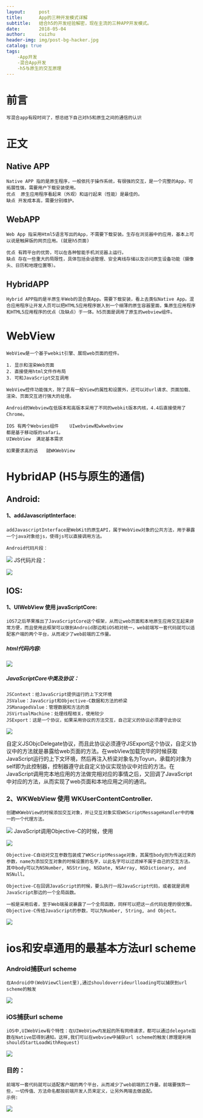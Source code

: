 ```yaml
---
layout:     post
title:      App的三种开发模式详解
subtitle:   结合h5的开发经验解密，现在主流的三种APP开发模式。
date:       2018-05-04
author:     cuizhu
header-img: img/post-bg-hacker.jpg
catalog: true
tags:
    -App开发
    -混合App开发
    -h5与原生的交互原理
---
```


# 前言
    写混合app有段时间了，想总结下自己对h5和原生之间的通信的认识

# 正文

## Native APP
    Native APP 指的是原生程序，一般依托于操作系统，有很强的交互，是一个完整的App，可拓展性强，需要用户下载安装使用。
    优点  原生应用程序看起来（外观）和运行起来（性能）是最佳的。
    缺点 开发成本高，需要分别维护。

## WebAPP
    Web App 指采用Html5语言写出的App，不需要下载安装。生存在浏览器中的应用，基本上可以说是触屏版的网页应用。(就是h5页面)

    优点 有跨平台的优势，可以在各种智能手机浏览器上运行。
    缺点 存在一些重大的局限性，具体包括会话管理、安全离线存储以及访问原生设备功能（摄像头、日历和地理位置等）。
## HybridAPP
    Hybrid APP指的是半原生半Web的混合类App。需要下载安装，看上去类似Native App。混合应用程序让开发人员可以把HTML5应用程序嵌入到一个细薄的原生容器里面，集原生应用程序和HTML5应用程序的优点（及缺点）于一体。h5页面是调用了原生的webview组件。

# WebView
    WebView是一个基于webkit引擎、展现web页面的控件。

    1. 显示和渲染Web页面
    2. 直接使用html文件作布局
    3. 可和JavaScript交互调用

    WebView控件功能强大，除了具有一般View的属性和设置外，还可以对url请求、页面加载、渲染、页面交互进行强大的处理。

    Android的Webview在低版本和高版本采用了不同的webkit版本内核，4.4后直接使用了Chrome。

    IOS 有两个Webvies组件    UIwebview和wkwebview
    都是基于移动版的safari。
    UIWebView  满足基本需求

    如果要求高的话   就WKWebView
# HybridAP (H5与原生的通信)
## Android:
#### 1、addJavascriptInterface:

    addJavascriptInterface是WebKit的原生API，属于WebView对象的公共方法，用于暴露一个java对象给js，使得js可以直接调用方法。

    Android代码片段：

![](https://thumbnail0.baidupcs.com/thumbnail/147812ea1a8eadba4dd4a33e04b8e208?fid=3198699892-250528-802037612982329&time=1572490800&rt=sh&sign=FDTAER-DCb740ccc5511e5e8fedcff06b081203-GbyfxKPmWOMkzAWEKoab4P7RQFc%3D&expires=8h&chkv=0&chkbd=0&chkpc=&dp-logid=120579113133096405&dp-callid=0&size=c710_u400&quality=100&vuk=-&ft=video) 
    JS代码片段：

![](https://thumbnail0.baidupcs.com/thumbnail/30e41d696a70f1f6f7bddcc6ac0466c6?fid=3198699892-250528-334669209855141&time=1572490800&rt=sh&sign=FDTAER-DCb740ccc5511e5e8fedcff06b081203-oJwO6kyiyxlAlnrCqZfs5sQIX3o%3D&expires=8h&chkv=0&chkbd=0&chkpc=&dp-logid=120602389190104432&dp-callid=0&size=c710_u400&quality=100&vuk=-&ft=video)
## IOS:
#### 1、UIWebView 使用 javaScriptCore:
    iOS7之后苹果推出了JavaScriptCore这个框架，从而让web页面和本地原生应用交互起来非常方便，而且使用此框架可以做到Android那边和iOS相对统一，web前端写一套代码就可以适配客户端的两个平台，从而减少了web前端的工作量。
##### html代码内容:

![](https://thumbnail0.baidupcs.com/thumbnail/6e48f36b23c2504f05b7b017098439bd?fid=3198699892-250528-354401253655100&time=1572490800&rt=sh&sign=FDTAER-DCb740ccc5511e5e8fedcff06b081203-Bq4Xmo79eo48ZAZyUdqxUOcUnF4%3D&expires=8h&chkv=0&chkbd=0&chkpc=&dp-logid=120629674199049837&dp-callid=0&size=c710_u400&quality=100&vuk=-&ft=video)

##### JavaScriptCore中类及协议：
    JSContext：给JavaScript提供运行的上下文环境
    JSValue：JavaScript和Objective-C数据和方法的桥梁
    JSManagedValue：管理数据和方法的类
    JSVirtualMachine：处理线程相关，使用较少
    JSExport：这是一个协议，如果采用协议的方法交互，自己定义的协议必须遵守此协议

![](https://thumbnail0.baidupcs.com/thumbnail/e65493892f97e2794d4860fe4787d8cd?fid=3198699892-250528-40478846191308&time=1572490800&rt=sh&sign=FDTAER-DCb740ccc5511e5e8fedcff06b081203-ZCcwpyN0X8YW1%2BiLysO2LWTxfwY%3D&expires=8h&chkv=0&chkbd=0&chkpc=&dp-logid=120709858666032682&dp-callid=0&size=c710_u400&quality=100&vuk=-&ft=video)

自定义JSObjcDelegate协议，而且此协议必须遵守JSExport这个协议，自定义协议中的方法就是暴露给web页面的方法。在webView加载完毕的时候获取JavaScript运行的上下文环境，然后再注入桥梁对象名为Toyun，承载的对象为self即为此控制器，控制器遵守此自定义协议实现协议中对应的方法。在JavaScript调用完本地应用的方法做完相对应的事情之后，又回调了JavaScript中对应的方法，从而实现了web页面和本地应用之间的通讯。

### 2、WKWebView 使用 WKUserContentController.
    创建WKWebView的时候添加交互对象，并让交互对象实现WKScriptMessageHandler中的唯一的一个代理方法。

![](https://thumbnail0.baidupcs.com/thumbnail/5720151f2b30b155809b61e82caf7897?fid=3198699892-250528-143945871822376&time=1572490800&rt=sh&sign=FDTAER-DCb740ccc5511e5e8fedcff06b081203-M0%2FlFraS%2BJKZ39yhUhB7N1IUc%2Fw%3D&expires=8h&chkv=0&chkbd=0&chkpc=&dp-logid=120749727559869316&dp-callid=0&size=c710_u400&quality=100&vuk=-&ft=video)
    JavaScript调用Objective-C的时候，使用

![](https://thumbnail0.baidupcs.com/thumbnail/189d74ceb9ef8b5e11ee5e285abe7a4b?fid=3198699892-250528-639661698374298&time=1572490800&rt=sh&sign=FDTAER-DCb740ccc5511e5e8fedcff06b081203-s%2FVGDtyz9tSYg6neL7l2B05mIio%3D&expires=8h&chkv=0&chkbd=0&chkpc=&dp-logid=120765444058745204&dp-callid=0&size=c710_u400&quality=100&vuk=-&ft=video)

    Objective-C自动对交互参数包装成了WKScriptMessage对象，其属性body则为传送过来的参数，name为添加交互对象的时候设置的名字，以此名字可以过滤掉不属于自己的交互方法。其中body可以为NSNumber, NSString, NSDate, NSArray, NSDictionary, and NSNull。

    Objective-C在回调JavaScript的时候，要么执行一段JavaScript代码，或者就是调用JavaScript那边的一个全局函数。

    一般是采用后者，至于Web端虽说暴露了一个全局函数，同样可以把这一点代码处理的很优雅。Objective-C传给JavaScript的参数，可以为Number, String, and Object。

![](https://thumbnail0.baidupcs.com/thumbnail/a230cc3a8edb8af5e7137afbb573364e?fid=3198699892-250528-363253475539958&time=1572490800&rt=sh&sign=FDTAER-DCb740ccc5511e5e8fedcff06b081203-H3q9m6AHpyNmR6D2X2M2eav9%2Fsk%3D&expires=8h&chkv=0&chkbd=0&chkpc=&dp-logid=120808794241584698&dp-callid=0&size=c710_u400&quality=100&vuk=-&ft=video)

# ios和安卓通用的最基本方法url scheme
### Android捕获url scheme
    在Android中(WebViewClient里),通过shouldoverrideurlloading可以捕获到url scheme的触发

![](https://thumbnail0.baidupcs.com/thumbnail/b0b00218e9d232616306ecca1d7b4d90?fid=3198699892-250528-378417997650644&time=1572490800&rt=sh&sign=FDTAER-DCb740ccc5511e5e8fedcff06b081203-bH7cOY%2Fxq91Wkg4O5QRMnAO%2FArU%3D&expires=8h&chkv=0&chkbd=0&chkpc=&dp-logid=120842508123840504&dp-callid=0&size=c710_u400&quality=100&vuk=-&ft=video)
### iOS捕获url scheme
    iOS中,UIWebView有个特性：在UIWebView内发起的所有网络请求，都可以通过delegate函数在Native层得到通知。这样,我们可以在webview中捕获url scheme的触发(原理是利用 shouldStartLoadWithRequest)

![](https://thumbnail0.baidupcs.com/thumbnail/d458dae6c9ad817926e0f32a612d86b9?fid=3198699892-250528-913855155140334&time=1572490800&rt=sh&sign=FDTAER-DCb740ccc5511e5e8fedcff06b081203-qRezbq3de9G%2BDEfkTsuF%2BTw3skw%3D&expires=8h&chkv=0&chkbd=0&chkpc=&dp-logid=120867397687186265&dp-callid=0&size=c710_u400&quality=100&vuk=-&ft=video)

### 目的：
    前端写一套代码就可以适配客户端的两个平台，从而减少了web前端的工作量。前端要强势一些，一切传值、方法命名都按前端开发人员来定义，让另外两端去做适配。
    示例:

![](https://thumbnail0.baidupcs.com/thumbnail/ef1e4148356c457b16287dfd75ece042?fid=3198699892-250528-338841352358652&time=1572490800&rt=sh&sign=FDTAER-DCb740ccc5511e5e8fedcff06b081203-1BF5OGo5kmijgv6OeCxBHwKCSlI%3D&expires=8h&chkv=0&chkbd=0&chkpc=&dp-logid=120888844475679248&dp-callid=0&size=c710_u400&quality=100&vuk=-&ft=video)
